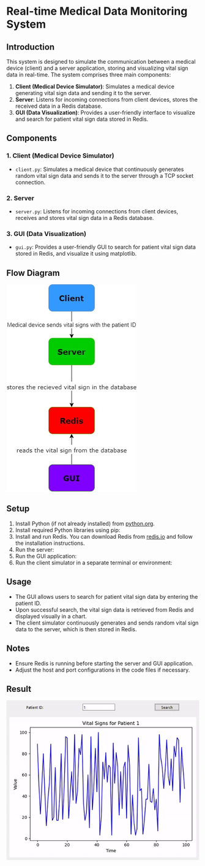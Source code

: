# Real-time Medical Data Monitoring System

## Introduction
This system is designed to simulate the communication between a medical device (client) and a server application, storing and visualizing vital sign data in real-time. The system comprises three main components: 
1. **Client (Medical Device Simulator)**: Simulates a medical device generating vital sign data and sending it to the server.
2. **Server**: Listens for incoming connections from client devices, stores the received data in a Redis database.
3. **GUI (Data Visualization)**: Provides a user-friendly interface to visualize and search for patient vital sign data stored in Redis.

## Components
### 1. Client (Medical Device Simulator)
- `client.py`: Simulates a medical device that continuously generates random vital sign data and sends it to the server through a TCP socket connection.

### 2. Server
- `server.py`: Listens for incoming connections from client devices, receives and stores vital sign data in a Redis database.

### 3. GUI (Data Visualization)
- `gui.py`: Provides a user-friendly GUI to search for patient vital sign data stored in Redis, and visualize it using matplotlib.
## Flow Diagram
![alt text](<flow diagram.jpg>)
## Setup
1. Install Python (if not already installed) from [python.org](https://www.python.org/downloads/).
2. Install required Python libraries using pip:
3. Install and run Redis. You can download Redis from [redis.io](https://redis.io/download) and follow the installation instructions.
4. Run the server:
5. Run the GUI application:
6. Run the client simulator in a separate terminal or environment:

## Usage
- The GUI allows users to search for patient vital sign data by entering the patient ID.
- Upon successful search, the vital sign data is retrieved from Redis and displayed visually in a chart.
- The client simulator continuously generates and sends random vital sign data to the server, which is then stored in Redis.

## Notes
- Ensure Redis is running before starting the server and GUI application.
- Adjust the host and port configurations in the code files if necessary.
## Result
![alt text](MedicalDataMonitoringSystem-1.gif)
